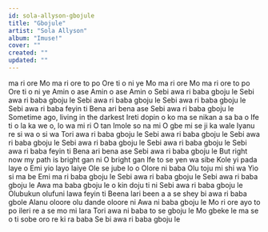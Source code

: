 ```yaml
---
id: sola-allyson-gbojule
title: "Gbojule"
artist: "Sola Allyson"
album: "Imuse!"
cover: ""
created: ""
updated: ""
---
```


ma ri ore
Mo ma ri ore to po
Ore ti o ni ye
Mo ma ri ore
Mo ma ri ore to po
Ore ti o ni ye
Amin o ase
Amin o ase
Amin o
Sebi awa ri baba gboju le
Sebi awa ri baba gboju le
Sebi awa ri baba gboju le
Sebi awa ri baba gboju le
Sebi awa ri baba feyin ti
Bena ari bena ase
Sebi awa ri baba gboju le
Sometime ago, living in the darkest
Ireti dopin o ko ma se nikan a sa ba o
Ife ti o la ka we o, lo wa mi ri
O tan Imole so na mi
O gbe mi se ji ka wale
Iyanu re si wa o si wa
Tori awa ri baba gboju le
Sebi awa ri baba gboju le
Sebi awa ri baba gboju le
Sebi awa ri baba gboju le
Sebi awa ri baba gboju le
Sebi awa ri baba feyin ti
Bena ari bena ase
Sebi awa ri baba gboju le
But right now my path is bright gan ni
O bright gan
Ife to se yen wa sibe
Kole yi pada laye o
Emi yio layo laiye
Ole se jube lo o
Olore ni baba
Olu toju mi shi wa
Yio si ma be
Emi ma ri baba gboju le
Sebi awa ri baba gboju le
Sebi awa ri baba gboju le
Awa ma baba gboju le o kin doju ti ni
Sebi awa ri baba gboju le
Olubukun olufuni lawa feyin ti
Beena lari been a a se shey bi awa ri baba gbole
Alanu oloore olu dande oloore ni
Awa ni baba gboju le
Mo ri ore ayo to po ileri re a se mo mi lara
Tori awa ni baba to se gboju le
Mo gbeke le ma se o ti sobe oro re ki ra baba
Se bi awa ri baba gboju le